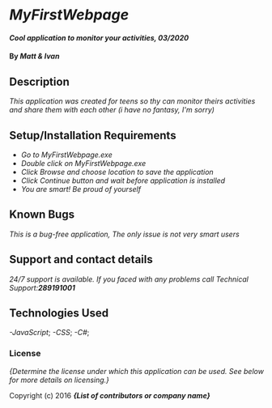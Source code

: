 # _MyFirstWebpage_

#### _Cool application to monitor your activities, 03/2020_

#### By _**Matt & Ivan**_

## Description

_This application was created for teens so thy can monitor theirs activities and share them with each other (i have no fantasy, I'm sorry)_

## Setup/Installation Requirements

* _Go to MyFirstWebpage.exe_
* _Double click on MyFirstWebpage.exe_
* _Click Browse and choose location to save the application_
* _Click Continue button and wait before application is installed_
* _You are smart! Be proud of yourself_



## Known Bugs

_This is a bug-free application, The only issue is not very smart users_

## Support and contact details

_24/7 support is available. If you faced with any problems call Technical Support:**289191001**_

## Technologies Used

_-JavaScript_;
_-CSS_;
_-C#_;

### License

*{Determine the license under which this application can be used.  See below for more details on licensing.}*

Copyright (c) 2016 **_{List of contributors or company name}_**